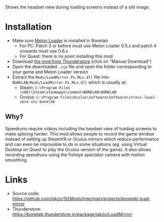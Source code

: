 Shows the headset view during loading screens instead of a still image.

# Installation

- Make sure [Melon Loader](https://melonwiki.xyz/#/?id=what-is-melonloader) is installed in Bonelab
  - For PC: Patch 3 or before must use Melon Loader 0.5.x and patch 4 onwards must use 0.6.x
  - For Quest: there is no point installing this mod
- Download [the mod from Thunderstore](https://bonelab.thunderstore.io/package/jakzo/LoadMirror/) (click on "Manual Download")
- Open the downloaded `.zip` file and open the folder corresponding to your game and Melon Loader version
- Extract the `Mods/LoadMirror.Px.MLx.dll` file into `BONELAB/Mods/LoadMirror.Px.MLx.dll` which is usually at:
  - Steam: `C:\Program Files (x86)\Steam\steamapps\common\BONELAB\BONELAB`
  - Oculus: `C:\Program Files\Oculus\Software\Software\stress-level-zero-inc-bonelab`

## Why?

Speedruns require videos including the headset view of loading screens to make splicing harder. This mod allows people to record the game window instead of setting up SteamVR or Oculus mirrors which reduce performance and can even be impossible to do in some situations (eg. using Virtual Desktop on Quest to play the Oculus version of the game). It also allows recording speedruns using the fisheye spectator camera with motion smoothing.

# Links

- Source code: https://github.com/jakzo/SlzMods/tree/main/projects/bonelab-load-mirror
- Thunderstore: https://bonelab.thunderstore.io/package/jakzo/LoadMirror/
